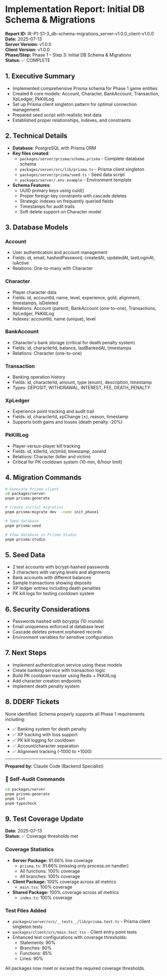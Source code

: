 # Implementation Report: Initial DB Schema & Migrations

**Report ID:** IR-P1-S1-3_db-schema-migrations_server-v1.0.0_client-v1.0.0  
**Date:** 2025-07-13  
**Server Version:** v1.0.0  
**Client Version:** v1.0.0  
**Phase/Step:** Phase 1 – Step 3: Initial DB Schema & Migrations  
**Status:** ✅ COMPLETE

## 1. Executive Summary

- Implemented comprehensive Prisma schema for Phase 1 game entities
- Created 6 core models: Account, Character, BankAccount, Transaction, XpLedger,
  PkKillLog
- Set up Prisma client singleton pattern for optimal connection management
- Prepared seed script with realistic test data
- Established proper relationships, indexes, and constraints

## 2. Technical Details

- **Database**: PostgreSQL with Prisma ORM
- **Key files created**:
  - `packages/server/prisma/schema.prisma` - Complete database schema
  - `packages/server/src/lib/prisma.ts` - Prisma client singleton
  - `packages/server/prisma/seed.ts` - Seed data script
  - `packages/server/.env.example` - Environment template
- **Schema Features**:
  - UUID primary keys using cuid()
  - Proper foreign key constraints with cascade deletes
  - Strategic indexes on frequently queried fields
  - Timestamps for audit trails
  - Soft delete support on Character model

## 3. Database Models

### Account

- User authentication and account management
- Fields: id, email, hashedPassword, createdAt, updatedAt, lastLoginAt, isActive
- Relations: One-to-many with Character

### Character

- Player character data
- Fields: id, accountId, name, level, experience, gold, alignment, timestamps,
  isDeleted
- Relations: Account (parent), BankAccount (one-to-one), Transactions, XpLedger,
  PkKillLog
- Indexes: accountId, name (unique), level

### BankAccount

- Character's bank storage (critical for death penalty system)
- Fields: id, characterId, balance, lastBankedAt, timestamps
- Relations: Character (one-to-one)

### Transaction

- Banking operation history
- Fields: id, characterId, amount, type (enum), description, timestamp
- Types: DEPOSIT, WITHDRAWAL, INTEREST, FEE, DEATH_PENALTY

### XpLedger

- Experience point tracking and audit trail
- Fields: id, characterId, xpChange (±), reason, timestamp
- Supports both gains and losses (death penalty -20%)

### PkKillLog

- Player-versus-player kill tracking
- Fields: id, killerId, victimId, timestamp, zoneId
- Relations: Character (killer and victim)
- Critical for PK cooldown system (10-min, 6/hour limit)

## 4. Migration Commands

```bash
# Generate Prisma client
cd packages/server
pnpm prisma:generate

# Create initial migration
pnpm prisma:migrate dev --name init_phase1

# Seed database
pnpm prisma:seed

# View database in Prisma Studio
pnpm prisma:studio
```

## 5. Seed Data

- 2 test accounts with bcrypt-hashed passwords
- 3 characters with varying levels and alignments
- Bank accounts with different balances
- Sample transactions showing deposits
- XP ledger entries including death penalties
- PK kill logs for testing cooldown system

## 6. Security Considerations

- Passwords hashed with bcryptjs (10 rounds)
- Email uniqueness enforced at database level
- Cascade deletes prevent orphaned records
- Environment variables for sensitive configuration

## 7. Next Steps

- Implement authentication service using these models
- Create banking service with transaction logic
- Build PK cooldown tracker using Redis + PkKillLog
- Add character creation endpoints
- Implement death penalty system

## 8. DDERF Tickets

None identified. Schema properly supports all Phase 1 requirements including:

- ✅ Banking system for death penalty
- ✅ XP tracking with loss support
- ✅ PK kill logging for cooldown
- ✅ Account/character separation
- ✅ Alignment tracking (-1000 to +1000)

---

**Prepared by:** Claude Code (Backend Specialist)

### 🔐 Self‑Audit Commands

```bash
cd packages/server
pnpm prisma:generate
pnpm lint
pnpm typecheck
```

## 9. Test Coverage Update

**Date:** 2025-07-13  
**Status:** ✅ Coverage thresholds met

### Coverage Statistics

- **Server Package:** 91.66% line coverage
  - `prisma.ts`: 91.66% (missing only process.on handler)
  - All functions: 100% coverage
  - All branches: 100% coverage
- **Client Package:** 100% coverage across all metrics
  - `main.tsx`: 100% coverage
- **Shared Package:** 100% coverage across all metrics
  - `index.ts`: 100% coverage

### Test Files Added

- `packages/server/src/__tests__/lib/prisma.test.ts` - Prisma client singleton
  tests
- `packages/client/src/main.test.tsx` - Client entry point tests
- Enhanced test configurations with coverage thresholds:
  - Statements: 90%
  - Branches: 80%
  - Functions: 85%
  - Lines: 90%

All packages now meet or exceed the required coverage thresholds.
